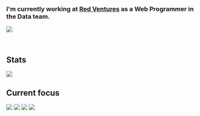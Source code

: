
<h3>
   I'm currently working at <a href="https://www.redventures.com.br">Red Ventures</a> as a Web Programmer in the Data team.
</h3>
<p>
   <a href="https://www.linkedin.com/in/fecamara/">
      <img src="https://img.shields.io/badge/linkedin-%230077B5.svg?style=for-the-badge&logo=linkedin&logoColor=white" /> 
   </a>
</p>
<br>

## Stats 

<p>
  <img  src="https://awesome-github-stats.azurewebsites.net/user-stats/foliveiracamara?cardType=octocat&theme=buefy&Background=000000&Text=DDAFFF&Ring=FFE5E5&Title=FFE5E5&Border=FF30B21F" />
</p>

## Current focus
<p>
  <img src="https://img.shields.io/badge/AWS-%23FF9900.svg?style=for-the-badge&logo=amazon-aws&logoColor=white" />
  <img src="https://img.shields.io/badge/go-%2300ADD8.svg?style=for-the-badge&logo=go&logoColor=white" />
  <img src="https://img.shields.io/badge/databricks-%2300ADD8.svg?style=for-the-badge&logo=databricks&logoColor=white&color=red" />
  <img src="https://img.shields.io/badge/Python-%2300ADD8.svg?style=for-the-badge&logo=python&logoColor=white&color=blue" />
</p>





